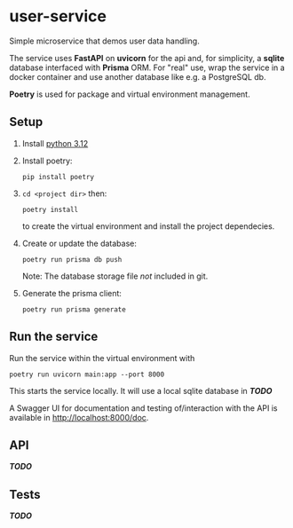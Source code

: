 # user-service
Simple microservice that demos user data handling.

The service uses **FastAPI** on **uvicorn** for the api and, for simplicity, a **sqlite** database interfaced with **Prisma** ORM.
For "real" use, wrap the service in a docker container and use another database like e.g. a PostgreSQL db. 


**Poetry** is used for package and virtual environment management.


## Setup
1. Install [python 3.12](https://www.python.org/downloads/)
2. Install poetry:
    ```
    pip install poetry
    ```
3. `cd <project dir>` then:
    ```
    poetry install
    ```
    to create the virtual environment and install the project dependecies.
4. Create or update the database:
    ```
    poetry run prisma db push
    ```
    Note: The database storage file *not* included in git.
    
5. Generate the prisma client: 
    ```
    poetry run prisma generate
    ```


## Run the service
Run the service within the virtual environment with 
```
poetry run uvicorn main:app --port 8000
```
This starts the service locally. It will use a local sqlite database in ***TODO*** 

A Swagger UI for documentation and testing of/interaction with the API is available in [http://localhost:8000/doc](http://localhost:8000/docs).


## API
***TODO*** 


## Tests
***TODO***

